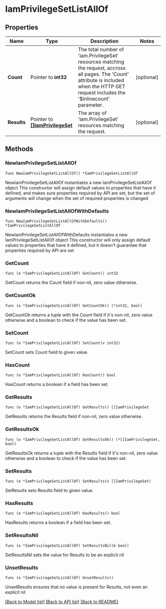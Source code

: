 # IamPrivilegeSetListAllOf

## Properties

Name | Type | Description | Notes
------------ | ------------- | ------------- | -------------
**Count** | Pointer to **int32** | The total number of &#39;iam.PrivilegeSet&#39; resources matching the request, accross all pages. The &#39;Count&#39; attribute is included when the HTTP GET request includes the &#39;$inlinecount&#39; parameter. | [optional] 
**Results** | Pointer to [**[]IamPrivilegeSet**](iam.PrivilegeSet.md) | The array of &#39;iam.PrivilegeSet&#39; resources matching the request. | [optional] 

## Methods

### NewIamPrivilegeSetListAllOf

`func NewIamPrivilegeSetListAllOf() *IamPrivilegeSetListAllOf`

NewIamPrivilegeSetListAllOf instantiates a new IamPrivilegeSetListAllOf object
This constructor will assign default values to properties that have it defined,
and makes sure properties required by API are set, but the set of arguments
will change when the set of required properties is changed

### NewIamPrivilegeSetListAllOfWithDefaults

`func NewIamPrivilegeSetListAllOfWithDefaults() *IamPrivilegeSetListAllOf`

NewIamPrivilegeSetListAllOfWithDefaults instantiates a new IamPrivilegeSetListAllOf object
This constructor will only assign default values to properties that have it defined,
but it doesn't guarantee that properties required by API are set

### GetCount

`func (o *IamPrivilegeSetListAllOf) GetCount() int32`

GetCount returns the Count field if non-nil, zero value otherwise.

### GetCountOk

`func (o *IamPrivilegeSetListAllOf) GetCountOk() (*int32, bool)`

GetCountOk returns a tuple with the Count field if it's non-nil, zero value otherwise
and a boolean to check if the value has been set.

### SetCount

`func (o *IamPrivilegeSetListAllOf) SetCount(v int32)`

SetCount sets Count field to given value.

### HasCount

`func (o *IamPrivilegeSetListAllOf) HasCount() bool`

HasCount returns a boolean if a field has been set.

### GetResults

`func (o *IamPrivilegeSetListAllOf) GetResults() []IamPrivilegeSet`

GetResults returns the Results field if non-nil, zero value otherwise.

### GetResultsOk

`func (o *IamPrivilegeSetListAllOf) GetResultsOk() (*[]IamPrivilegeSet, bool)`

GetResultsOk returns a tuple with the Results field if it's non-nil, zero value otherwise
and a boolean to check if the value has been set.

### SetResults

`func (o *IamPrivilegeSetListAllOf) SetResults(v []IamPrivilegeSet)`

SetResults sets Results field to given value.

### HasResults

`func (o *IamPrivilegeSetListAllOf) HasResults() bool`

HasResults returns a boolean if a field has been set.

### SetResultsNil

`func (o *IamPrivilegeSetListAllOf) SetResultsNil(b bool)`

 SetResultsNil sets the value for Results to be an explicit nil

### UnsetResults
`func (o *IamPrivilegeSetListAllOf) UnsetResults()`

UnsetResults ensures that no value is present for Results, not even an explicit nil

[[Back to Model list]](../README.md#documentation-for-models) [[Back to API list]](../README.md#documentation-for-api-endpoints) [[Back to README]](../README.md)


